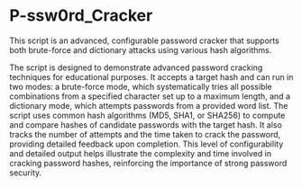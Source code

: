 # P-ssw0rd_Cracker
This script is an advanced, configurable password cracker that supports both brute-force and dictionary attacks using various hash algorithms.


The script is designed to demonstrate advanced password cracking techniques for educational purposes. It accepts a target hash and can run in two modes: a brute-force mode, which systematically tries all possible combinations from a specified character set up to a maximum length, and a dictionary mode, which attempts passwords from a provided word list. The script uses common hash algorithms (MD5, SHA1, or SHA256) to compute and compare hashes of candidate passwords with the target hash. It also tracks the number of attempts and the time taken to crack the password, providing detailed feedback upon completion. This level of configurability and detailed output helps illustrate the complexity and time involved in cracking password hashes, reinforcing the importance of strong password security.
